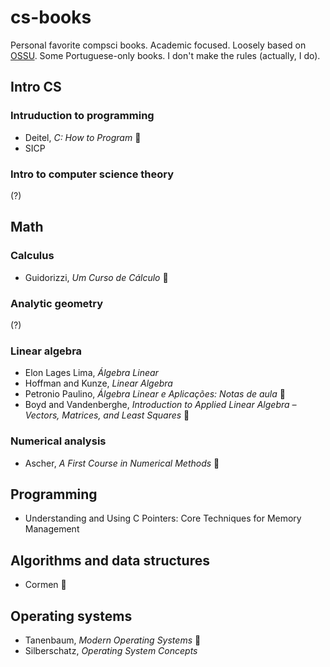 # cs-books
Personal favorite compsci books.
Academic focused.
Loosely based on [OSSU](https://github.com/ossu/computer-science).
Some Portuguese-only books. I don't make the rules (actually, I do).

## Intro CS

### Intruduction to programming

* Deitel, *C: How to Program* 🐐
* SICP

### Intro to computer science theory

(?)

## Math

### Calculus

* Guidorizzi, *Um Curso de Cálculo* 🐐

### Analytic geometry

(?)

### Linear algebra

* Elon Lages Lima, *Álgebra Linear*
* Hoffman and Kunze, *Linear Algebra*
* Petronio Paulino, *Álgebra Linear e Aplicações: Notas de aula* 🐐
* Boyd and Vandenberghe, *Introduction to Applied Linear Algebra – Vectors, Matrices, and Least Squares* 🐐

### Numerical analysis

* Ascher, *A First Course in Numerical Methods* 🐐

## Programming

* Understanding and Using C Pointers: Core Techniques for Memory Management

## Algorithms and data structures

* Cormen 🐐

## Operating systems

* Tanenbaum, *Modern Operating Systems* 🐐
* Silberschatz, *Operating System Concepts*

